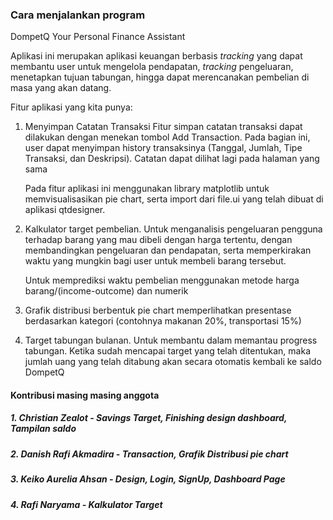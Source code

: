 ### Cara menjalankan program

DompetQ Your Personal Finance Assistant

Aplikasi ini merupakan aplikasi keuangan berbasis *tracking* yang dapat membantu user untuk mengelola pendapatan, *tracking* pengeluaran, menetapkan tujuan tabungan, hingga dapat merencanakan pembelian di masa yang akan datang.

Fitur aplikasi yang kita punya:

1. Menyimpan Catatan Transaksi
    Fitur simpan catatan transaksi dapat dilakukan dengan menekan tombol Add Transaction. Pada bagian ini, user dapat menyimpan history transaksinya (Tanggal, Jumlah, Tipe Transaksi, dan Deskripsi). Catatan dapat dilihat lagi pada halaman yang sama
    
    Pada fitur aplikasi ini menggunakan library matplotlib untuk memvisualisasikan pie chart, serta import dari file.ui yang telah dibuat di aplikasi qtdesigner.
    
2. Kalkulator target pembelian. Untuk menganalisis pengeluaran pengguna terhadap barang yang mau dibeli dengan harga tertentu, dengan membandingkan pengeluaran dan pendapatan, serta memperkirakan waktu yang mungkin bagi user untuk membeli barang tersebut.

    Untuk memprediksi waktu pembelian menggunakan metode harga barang/(income-outcome) dan numerik

3. Grafik distribusi berbentuk pie chart memperlihatkan presentase berdasarkan kategori (contohnya makanan 20%, transportasi 15%) 

4. Target tabungan bulanan. Untuk membantu dalam memantau progress tabungan. Ketika sudah mencapai target yang telah ditentukan, maka jumlah uang yang telah ditabung akan secara otomatis kembali ke saldo DompetQ






#### Kontribusi masing masing anggota 
##### 1. Christian Zealot - Savings Target, Finishing design dashboard, Tampilan saldo
##### 2. Danish Rafi Akmadira - Transaction, Grafik Distribusi pie chart
##### 3. Keiko Aurelia Ahsan - Design, Login, SignUp, Dashboard Page
##### 4. Rafi Naryama - Kalkulator Target



